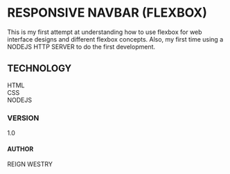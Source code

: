 # RESPONSIVE NAVBAR (FLEXBOX)

This is my first attempt at understanding how to use flexbox for web interface designs and different flexbox concepts. Also, my first time using a NODEJS HTTP SERVER to do the first development.

## TECHNOLOGY 
HTML<br>
CSS <br>
NODEJS<br>

### VERSION
1.0

#### AUTHOR
REIGN WESTRY
